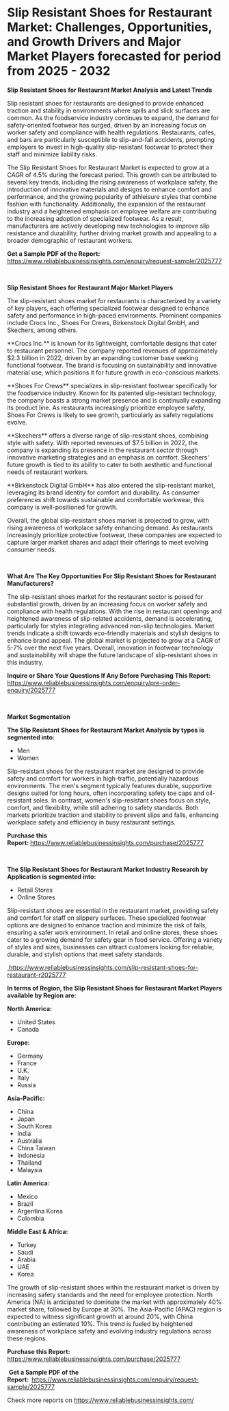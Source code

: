 <p><h1>Slip Resistant Shoes for Restaurant Market: Challenges, Opportunities, and Growth Drivers and Major Market Players forecasted for period from 2025 - 2032</h1></p><p><strong>Slip Resistant Shoes for Restaurant Market Analysis and Latest Trends</strong></p>
<p><p>Slip resistant shoes for restaurants are designed to provide enhanced traction and stability in environments where spills and slick surfaces are common. As the foodservice industry continues to expand, the demand for safety-oriented footwear has surged, driven by an increasing focus on worker safety and compliance with health regulations. Restaurants, cafes, and bars are particularly susceptible to slip-and-fall accidents, prompting employers to invest in high-quality slip-resistant footwear to protect their staff and minimize liability risks.</p><p>The Slip Resistant Shoes for Restaurant Market is expected to grow at a CAGR of 4.5% during the forecast period. This growth can be attributed to several key trends, including the rising awareness of workplace safety, the introduction of innovative materials and designs to enhance comfort and performance, and the growing popularity of athleisure styles that combine fashion with functionality. Additionally, the expansion of the restaurant industry and a heightened emphasis on employee welfare are contributing to the increasing adoption of specialized footwear. As a result, manufacturers are actively developing new technologies to improve slip resistance and durability, further driving market growth and appealing to a broader demographic of restaurant workers.</p></p>
<p><strong>Get a Sample PDF of the Report:&nbsp;</strong> <a href="https://www.reliablebusinessinsights.com/enquiry/request-sample/2025777?utm_campaign=2132&utm_medium=2&utm_source=Github&utm_content=ia&utm_term=06022025&utm_id=slip-resistant-shoes-for-restaurant">https://www.reliablebusinessinsights.com/enquiry/request-sample/2025777</a></p>
<p>&nbsp;</p>
<p><strong>Slip Resistant Shoes for Restaurant Major Market Players</strong></p>
<p><p>The slip-resistant shoes market for restaurants is characterized by a variety of key players, each offering specialized footwear designed to enhance safety and performance in high-paced environments. Prominent companies include Crocs Inc., Shoes For Crews, Birkenstock Digital GmbH, and Skechers, among others.</p><p>**Crocs Inc.** is known for its lightweight, comfortable designs that cater to restaurant personnel. The company reported revenues of approximately $2.3 billion in 2022, driven by an expanding customer base seeking functional footwear. The brand is focusing on sustainability and innovative material use, which positions it for future growth in eco-conscious markets.</p><p>**Shoes For Crews** specializes in slip-resistant footwear specifically for the foodservice industry. Known for its patented slip-resistant technology, the company boasts a strong market presence and is continually expanding its product line. As restaurants increasingly prioritize employee safety, Shoes For Crews is likely to see growth, particularly as safety regulations evolve.</p><p>**Skechers** offers a diverse range of slip-resistant shoes, combining style with safety. With reported revenues of $7.5 billion in 2022, the company is expanding its presence in the restaurant sector through innovative marketing strategies and an emphasis on comfort. Skechers' future growth is tied to its ability to cater to both aesthetic and functional needs of restaurant workers.</p><p>**Birkenstock Digital GmbH** has also entered the slip-resistant market, leveraging its brand identity for comfort and durability. As consumer preferences shift towards sustainable and comfortable workwear, this company is well-positioned for growth.</p><p>Overall, the global slip-resistant shoes market is projected to grow, with rising awareness of workplace safety enhancing demand. As restaurants increasingly prioritize protective footwear, these companies are expected to capture larger market shares and adapt their offerings to meet evolving consumer needs.</p></p>
<p>&nbsp;</p>
<p><strong>What Are The Key Opportunities For Slip Resistant Shoes for Restaurant Manufacturers?</strong></p>
<p><p>The slip-resistant shoes market for the restaurant sector is poised for substantial growth, driven by an increasing focus on worker safety and compliance with health regulations. With the rise in restaurant openings and heightened awareness of slip-related accidents, demand is accelerating, particularly for styles integrating advanced non-slip technologies. Market trends indicate a shift towards eco-friendly materials and stylish designs to enhance brand appeal. The global market is projected to grow at a CAGR of 5-7% over the next five years. Overall, innovation in footwear technology and sustainability will shape the future landscape of slip-resistant shoes in this industry.</p></p>
<p><strong>Inquire or Share Your Questions If Any Before Purchasing This Report:</strong> <a href="https://www.reliablebusinessinsights.com/enquiry/pre-order-enquiry/2025777?utm_campaign=2132&utm_medium=2&utm_source=Github&utm_content=ia&utm_term=06022025&utm_id=slip-resistant-shoes-for-restaurant">https://www.reliablebusinessinsights.com/enquiry/pre-order-enquiry/2025777</a></p>
<p>&nbsp;</p>
<p><strong>Market Segmentation</strong></p>
<p><strong>The Slip Resistant Shoes for Restaurant Market Analysis by types is segmented into:</strong></p>
<p><ul><li>Men</li><li>Women</li></ul></p>
<p><p>Slip-resistant shoes for the restaurant market are designed to provide safety and comfort for workers in high-traffic, potentially hazardous environments. The men's segment typically features durable, supportive designs suited for long hours, often incorporating safety toe caps and oil-resistant soles. In contrast, women's slip-resistant shoes focus on style, comfort, and flexibility, while still adhering to safety standards. Both markets prioritize traction and stability to prevent slips and falls, enhancing workplace safety and efficiency in busy restaurant settings.</p></p>
<p><strong>Purchase this Report:&nbsp;</strong><a href="https://www.reliablebusinessinsights.com/purchase/2025777?utm_campaign=2132&utm_medium=2&utm_source=Github&utm_content=ia&utm_term=06022025&utm_id=slip-resistant-shoes-for-restaurant">https://www.reliablebusinessinsights.com/purchase/2025777</a></p>
<p>&nbsp;</p>
<p><strong>The Slip Resistant Shoes for Restaurant Market Industry Research by Application is segmented into:</strong></p>
<p><ul><li>Retail Stores</li><li>Online Stores</li></ul></p>
<p><p>Slip-resistant shoes are essential in the restaurant market, providing safety and comfort for staff on slippery surfaces. These specialized footwear options are designed to enhance traction and minimize the risk of falls, ensuring a safer work environment. In retail and online stores, these shoes cater to a growing demand for safety gear in food service. Offering a variety of styles and sizes, businesses can attract customers looking for reliable, durable, and stylish options that meet safety standards.</p></p>
<p><a href="https://www.reliablebusinessinsights.com/slip-resistant-shoes-for-restaurant-r2025777?utm_campaign=2132&utm_medium=2&utm_source=Github&utm_content=ia&utm_term=06022025&utm_id=slip-resistant-shoes-for-restaurant">&nbsp;https://www.reliablebusinessinsights.com/slip-resistant-shoes-for-restaurant-r2025777</a></p>
<p><strong>In terms of Region, the Slip Resistant Shoes for Restaurant Market Players available by Region are:</strong></p>
<p>
    <p> <strong> North America: </strong>
        <ul>
            <li>United States</li>
            <li>Canada</li>
        </ul>
        </p> 
    <p> <strong> Europe: </strong>
        <ul>
            <li>Germany</li>
            <li>France</li>
            <li>U.K.</li>
            <li>Italy</li>
            <li>Russia</li>
        </ul>
        </p> 
    <p> <strong> Asia-Pacific: </strong>
        <ul>
            <li>China</li>
            <li>Japan</li>
            <li>South Korea</li>
            <li>India</li>
            <li>Australia</li>
            <li>China Taiwan</li>
            <li>Indonesia</li>
            <li>Thailand</li>
            <li>Malaysia</li>
        </ul>
        </p> 
    <p> <strong> Latin America: </strong>
        <ul>
            <li>Mexico</li>
            <li>Brazil</li>
            <li>Argentina Korea</li>
            <li>Colombia</li>
        </ul>
        </p> 
    <p> <strong> Middle East & Africa: </strong>
        <ul>
            <li>Turkey</li>
            <li>Saudi</li>
            <li>Arabia</li>
            <li>UAE</li>
            <li>Korea</li>
        </ul>
    </p>
    </p>
<p><p>The growth of slip-resistant shoes within the restaurant market is driven by increasing safety standards and the need for employee protection. North America (NA) is anticipated to dominate the market with approximately 40% market share, followed by Europe at 30%. The Asia-Pacific (APAC) region is expected to witness significant growth at around 20%, with China contributing an estimated 10%. This trend is fueled by heightened awareness of workplace safety and evolving industry regulations across these regions.</p></p>
<p><strong>Purchase this Report: </strong><a href="https://www.reliablebusinessinsights.com/purchase/2025777?utm_campaign=2132&utm_medium=2&utm_source=Github&utm_content=ia&utm_term=06022025&utm_id=slip-resistant-shoes-for-restaurant">https://www.reliablebusinessinsights.com/purchase/2025777</a></p>
<p>&nbsp;<strong>Get a Sample PDF of the Report:&nbsp;&nbsp;</strong><a href="https://www.reliablebusinessinsights.com/enquiry/request-sample/2025777?utm_campaign=2132&utm_medium=2&utm_source=Github&utm_content=ia&utm_term=06022025&utm_id=slip-resistant-shoes-for-restaurant">https://www.reliablebusinessinsights.com/enquiry/request-sample/2025777</a></p>
<p><strong></strong></p>
<p>Check more reports on <a href="https://www.reliablebusinessinsights.com/?utm_campaign=2132&utm_medium=2&utm_source=Github&utm_content=ia&utm_term=06022025&utm_id=slip-resistant-shoes-for-restaurant">https://www.reliablebusinessinsights.com/</a></p>